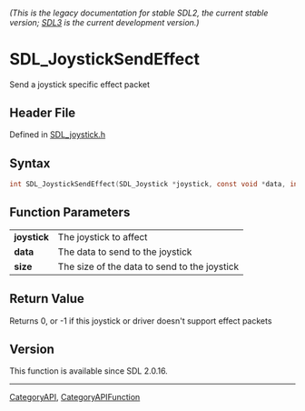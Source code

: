 ###### (This is the legacy documentation for stable SDL2, the current stable version; [SDL3](https://wiki.libsdl.org/SDL3/) is the current development version.)
# SDL_JoystickSendEffect

Send a joystick specific effect packet 

## Header File

Defined in [SDL_joystick.h](https://github.com/libsdl-org/SDL/blob/SDL2/include/SDL_joystick.h)

## Syntax

```c
int SDL_JoystickSendEffect(SDL_Joystick *joystick, const void *data, int size);

```

## Function Parameters

|                  |                                              |
| ---------------- | -------------------------------------------- |
| **joystick**     | The joystick to affect                       |
| **data**         | The data to send to the joystick             |
| **size**         | The size of the data to send to the joystick |

## Return Value

Returns 0, or -1 if this joystick or driver doesn't support effect packets

## Version

This function is available since SDL 2.0.16.

----
[CategoryAPI](CategoryAPI), [CategoryAPIFunction](CategoryAPIFunction)


